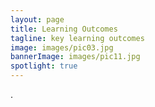 ```yaml
---
layout: page
title: Learning Outcomes
tagline: key learning outcomes
image: images/pic03.jpg
bannerImage: images/pic11.jpg
spotlight: true
---
```


.
